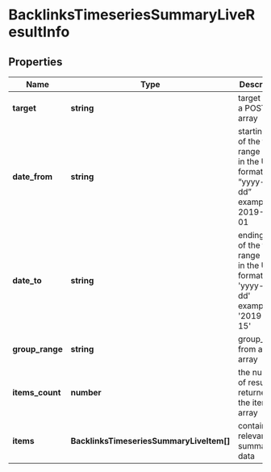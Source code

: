 # BacklinksTimeseriesSummaryLiveResultInfo

## Properties

| Name | Type | Description | Notes |
|------------ | ------------- | ------------- | -------------|
**target** | **string** | target from a POST array |[optional]|
**date_from** | **string** | starting date of the time range<br>in the UTC format: “yyyy-mm-dd”<br>example:<br>2019-01-01 |[optional]|
**date_to** | **string** | ending date of the time range<br>in the UTC format: 'yyyy-mm-dd'<br>example:<br>'2019-01-15' |[optional]|
**group_range** | **string** | group_range from a POST array |[optional]|
**items_count** | **number** | the number of results returned in the items array |[optional]|
**items** | **BacklinksTimeseriesSummaryLiveItem[]** | contains relevant summary data |[optional]|